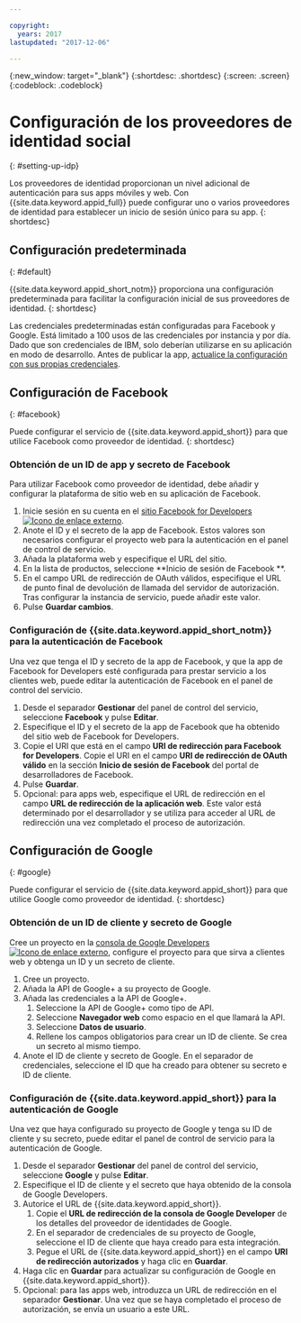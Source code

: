 ```yaml
---

copyright:
  years: 2017
lastupdated: "2017-12-06"

---
```


{:new_window: target="_blank"}
{:shortdesc: .shortdesc}
{:screen: .screen}
{:codeblock: .codeblock}

# Configuración de los proveedores de identidad social
{: #setting-up-idp}

Los proveedores de identidad proporcionan un nivel adicional de autenticación para sus apps móviles y web. Con {{site.data.keyword.appid_full}} puede configurar uno o varios proveedores de identidad para establecer un inicio de sesión único para su app.
{: shortdesc}

## Configuración predeterminada
{: #default}

{{site.data.keyword.appid_short_notm}} proporciona una configuración predeterminada para facilitar la configuración inicial de sus proveedores de identidad.
{: shortdesc}

Las credenciales predeterminadas están configuradas para Facebook y Google. Está limitado a 100 usos de las credenciales por instancia y por día. Dado que son credenciales de IBM, solo deberían utilizarse en su aplicación en modo de desarrollo. Antes de publicar la app, [actualice la configuración con sus propias credenciales](/docs/services/appid/identity-providers.html).


## Configuración de Facebook
{: #facebook}

Puede configurar el servicio de {{site.data.keyword.appid_short}} para que utilice Facebook como proveedor de identidad.
{: shortdesc}

### Obtención de un ID de app y secreto de Facebook

Para utilizar Facebook como proveedor de identidad, debe añadir y configurar la plataforma de sitio web en su aplicación de Facebook.

1. Inicie sesión en su cuenta en el <a href="https://developers.facebook.com/docs/apps/register" target="_blank">sitio Facebook for Developers <img src="../../icons/launch-glyph.svg" alt="Icono de enlace externo"></a>.
2. Anote el ID y el secreto de la app de Facebook. Estos valores son necesarios configurar el proyecto web para la autenticación en el panel de control de servicio.
3. Añada la plataforma web y especifique el URL del sitio.
4. En la lista de productos, seleccione **Inicio de sesión de Facebook **.
5. En el campo URL de redirección de OAuth válidos, especifique el URL de punto final de devolución de llamada del servidor de autorización. Tras configurar la instancia de servicio, puede añadir este valor.
6. Pulse **Guardar cambios**.


### Configuración de {{site.data.keyword.appid_short_notm}} para la autenticación de Facebook

Una vez que tenga el ID y secreto de la app de Facebook, y que la app de Facebook for Developers esté configurada para prestar servicio a los clientes web, puede editar la autenticación de Facebook en el panel de control del servicio.

1. Desde el separador **Gestionar** del panel de control del servicio, seleccione **Facebook** y pulse **Editar**.
2. Especifique el ID y el secreto de la app de Facebook que ha obtenido del sitio web de Facebook for Developers.
3. Copie el URI que está en el campo **URI de redirección para Facebook for Developers**. Copie el URI en el campo **URI de redirección de OAuth válido** en la sección **Inicio de sesión de Facebook** del portal de desarrolladores de Facebook.
4. Pulse **Guardar**.
5. Opcional: para apps web, especifique el URL de redirección en el campo **URL de redirección de la aplicación web**. Este valor está determinado por el desarrollador y se utiliza para acceder al URL de redirección una vez completado el proceso de autorización.


## Configuración de Google
{: #google}

Puede configurar el servicio de {{site.data.keyword.appid_short}} para que utilice Google como proveedor de identidad.
{: shortdesc}

### Obtención de un ID de cliente y secreto de Google

Cree un proyecto en la <a href="https://developers.google.com/" target="_blank">consola de Google Developers <img src="../../icons/launch-glyph.svg" alt="Icono de enlace externo"></a>, configure el proyecto para que sirva a clientes web y obtenga un ID y un secreto de cliente.

1. Cree un proyecto.
2. Añada la API de Google+ a su proyecto de Google.
3. Añada las credenciales a la API de Google+.
    1. Seleccione la API de Google+ como tipo de API.
    2. Seleccione **Navegador web** como espacio en el que llamará la API.
    3. Seleccione **Datos de usuario**.
    4. Rellene los campos obligatorios para crear un ID de cliente. Se crea un secreto al mismo tiempo.
4. Anote el ID de cliente y secreto de Google. En el separador de credenciales, seleccione el ID que ha creado para obtener su secreto e ID de cliente.

### Configuración de {{site.data.keyword.appid_short}} para la autenticación de Google

Una vez que haya configurado su proyecto de Google y tenga su ID de cliente y su secreto, puede editar el panel de control de servicio para la autenticación de Google.

1. Desde el separador **Gestionar** del panel de control del servicio, seleccione **Google** y pulse **Editar**.
2. Especifique el ID de cliente y el secreto que haya obtenido de la consola de Google Developers.
3. Autorice el URL de {{site.data.keyword.appid_short}}.
    1. Copie el **URL de redirección de la consola de Google Developer** de los detalles del proveedor de identidades de Google.
    2. En el separador de credenciales de su proyecto de Google, seleccione el ID de cliente que haya creado para esta integración.
    3. Pegue el URL de {{site.data.keyword.appid_short}} en el campo **URI de redirección autorizados** y haga clic en **Guardar**.
4. Haga clic en **Guardar** para actualizar su configuración de Google en {{site.data.keyword.appid_short}}.
5. Opcional: para las apps web, introduzca un URL de redirección en el separador **Gestionar**. Una vez que se haya completado el proceso de autorización, se envía un usuario a este URL.
